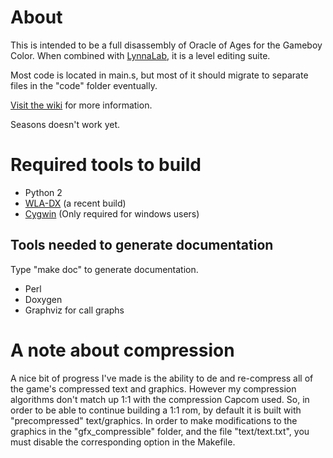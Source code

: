 # About

This is intended to be a full disassembly of Oracle of Ages for the Gameboy
Color. When combined with [LynnaLab](https://github.com/drenn1/lynnalab), it is 
a level editing suite.

Most code is located in main.s, but most of it should migrate to separate files
in the "code" folder eventually.

[Visit the wiki](http://wiki.zeldahacking.net) for more information.

Seasons doesn't work yet.

# Required tools to build

* Python 2
* [WLA-DX](https://github.com/vhelin/wla-dx) (a recent build)
* [Cygwin](http://cygwin.com/install.html) (Only required for windows users)

## Tools needed to generate documentation

Type "make doc" to generate documentation.

* Perl
* Doxygen
* Graphviz for call graphs

# A note about compression

A nice bit of progress I've made is the ability to de and re-compress all of the 
game's compressed text and graphics. However my compression algorithms don't 
match up 1:1 with the compression Capcom used. So, in order to be able to 
continue building a 1:1 rom, by default it is built with "precompressed" 
text/graphics. In order to make modifications to the graphics in the 
"gfx\_compressible" folder, and the file "text/text.txt", you must disable the 
corresponding option in the Makefile.
